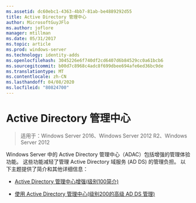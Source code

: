```yaml
---
ms.assetid: dc60ebc1-4363-4bb7-81ab-be4889292d55
title: Active Directory 管理中心
author: MicrosoftGuyJFlo
ms.author: joflore
manager: mtillman
ms.date: 05/31/2017
ms.topic: article
ms.prod: windows-server
ms.technology: identity-adds
ms.openlocfilehash: 3045226e6f740df2cd6407d6b84529cc0a61bcb6
ms.sourcegitcommit: b00d7c8968c4adc8f699dbee694afe6ed36bc9de
ms.translationtype: MT
ms.contentlocale: zh-CN
ms.lasthandoff: 04/08/2020
ms.locfileid: "80824700"
---
```

# <a name="active-directory-administrative-center"></a>Active Directory 管理中心

>适用于：Windows Server 2016、Windows Server 2012 R2、Windows Server 2012

Windows Server 中的 Active Directory 管理中心（ADAC）包括增强的管理体验功能。 这些功能减轻了管理 Active Directory 域服务 (AD DS) 的管理负担。 以下主题提供了简介和其他详细信息：  
  
-   [Active Directory 管理中心增强&#40;级别100简介&#41;](../../../ad-ds/get-started/adac/Introduction-to-Active-Directory-Administrative-Center-Enhancements--Level-100-.md)  
  
-   [使用 Active Directory 管理中心&#40;级别200的高级 AD DS 管理&#41;](../../../ad-ds/get-started/adac/Advanced-AD-DS-Management-Using-Active-Directory-Administrative-Center--Level-200-.md)  
  


